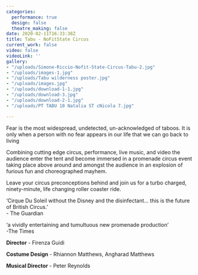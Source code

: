 ```yaml
---
categories:
  performance: true
  design: false
  theatre_making: false
date: 2020-02-11T16:33:38Z
title: Tabu - NoFitState Circus
current_work: false
video: false
videoLink: ''
gallery:
- "/uploads/Simone-Riccio-Nofit-State-Circus-Tabu-2.jpg"
- "/uploads/images-1.jpg"
- "/uploads/Tabu wilderness poster.jpg"
- "/uploads/images.jpg"
- "/uploads/download-1-1.jpg"
- "/uploads/download-3.jpg"
- "/uploads/download-2-1.jpg"
- "/uploads/PT TABU 10 Natalia ST cNicola 7.jpg"

---
```

Fear is the most widespread, undetected, un-acknowledged of taboos. It is only when a person with no fear appears in our life that we can go back to living

Combining cutting edge circus, performance, live music, and video the audience enter the tent and become immersed in a promenade circus event taking place above around and amongst the audience in an explosion of furious fun and choreographed mayhem.

Leave your circus preconceptions behind and join us for a turbo charged, ninety-minute, life changing roller coaster ride.

‘Cirque Du Soleil without the Disney and the disinfectant… this is the future of British Circus.’  
\- The Guardian

‘a vividly entertaining and tumultuous new promenade production’  
\-The Times

**Director** -  Firenza Guidi

**Costume Design** - Rhiannon Matthews, Angharad Matthews

**Musical Director** - Peter Reynolds